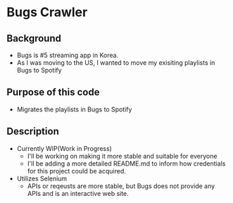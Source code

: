 # Bugs Crawler 
## Background 
- Bugs is #5 streaming app in Korea.
- As I was moving to the US, I wanted to move my exisiting playlists in Bugs to Spotify 

## Purpose of this code 
- Migrates the playlists in Bugs to Spotify

## Description 
- Currently WIP(Work in Progress) 
  - I'll be working on making it more stable and suitable for everyone 
  - I'll be adding a more detailed README.md to inform how credentials for this project could be acquired. 
- Utilizes Selenium 
  - APIs or reqeusts are more stable, but Bugs does not provide any APIs and is an interactive web site. 
